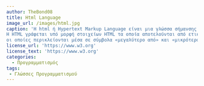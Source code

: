 ```yaml
---
author: TheBond08
title: Html Language
image_url: /images/html.jpg
caption: 'Η html ή Hypertext Markup Language είναι μια γλώσσα σήμανσης (Markup language) που ορίζει τη δομή των ιστοσελίδων.
Η HTML γράφεται υπό μορφή στοιχείων HTML τα οποία αποτελούνται από ετικέτες (tags), 
οι οποίες περικλείονται μέσα σε σύμβολα «μεγαλύτερο από» και «μικρότερο από» (για παράδειγμα <html>), μέσα στο περιεχόμενο της ιστοσελίδας.'
license_url: 'https://www.w3.org'
license_text: 'https://www.w3.org'
categories:
  - Προγραμματισμός
tags:
 - Γλώσσες Προγραμματισμού
---
```


